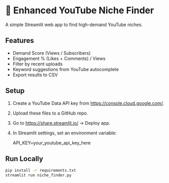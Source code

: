 # 🚀 Enhanced YouTube Niche Finder

A simple Streamlit web app to find high-demand YouTube niches.

## Features
- Demand Score (Views / Subscribers)
- Engagement % (Likes + Comments) / Views
- Filter by recent uploads
- Keyword suggestions from YouTube autocomplete
- Export results to CSV

## Setup
1. Create a YouTube Data API key from https://console.cloud.google.com/.
2. Upload these files to a GitHub repo.
3. Go to https://share.streamlit.io/ -> Deploy app.
4. In Streamlit settings, set an environment variable:

   API_KEY=your_youtube_api_key_here

## Run Locally
```bash
pip install -r requirements.txt
streamlit run niche_finder.py
```
